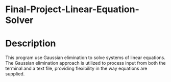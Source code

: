 # Final-Project-Linear-Equation-Solver

# Description
This program use Gaussian elimination to solve systems of linear equations. The Gaussian elimination approach is utilized to process input from both the terminal and a text file, providing flexibility in the way equations are supplied.
